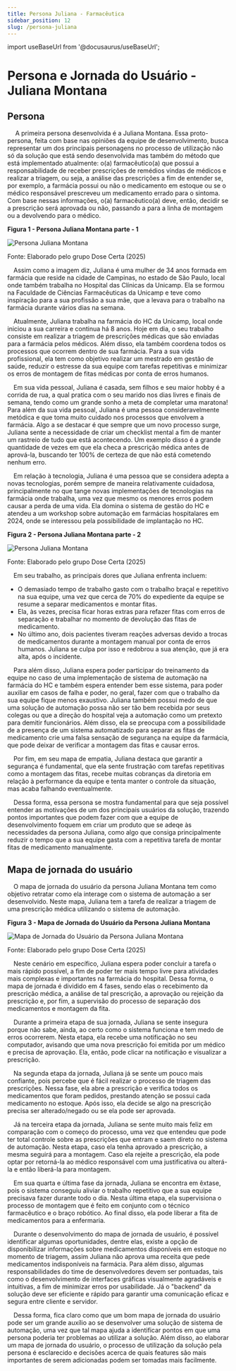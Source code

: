 ```yaml
---
title: Persona Juliana - Farmacêutica
sidebar_position: 12
slug: /persona-juliana
---
```


import useBaseUrl from '@docusaurus/useBaseUrl';

# Persona e Jornada do Usuário - Juliana Montana

## Persona

&emsp; A primeira persona desenvolvida é a Juliana Montana. Essa proto-persona, feita com base nas opiniões da equipe de desenvolvimento, busca representar um dos principais personagens no processo de utilização não só da solução que está sendo desenvolvida mas também do método que está implementado atualmente: o(a) farmacêutico(a) que possui a responsabilidade de receber prescrições de remédios vindas de médicos e realizar a triagem, ou seja, a análise das prescrições a fim de entender se, por exemplo, a farmácia possui ou não o medicamento em estoque ou se o médico responsável prescreveu um medicamento errado para o sintoma. Com base nessas informações, o(a) farmacêutico(a) deve, então, decidir se a prescrição será aprovada ou não, passando a para a linha de montagem ou a devolvendo para o médico.


<div style={{ textAlign: 'center' }}>
  <p><strong>Figura 1 - Persona Juliana Montana parte - 1</strong></p>
  <img 
    src={useBaseUrl('/img/persona_juliana_1.png')} 
    alt="Persona Juliana Montana" 
    title="Persona Juliana Montana" 
    style={{ maxWidth: '80%', height: 'auto' }}
  />
  <p>Fonte: Elaborado pelo grupo Dose Certa (2025)</p>
</div>

&emsp;Assim como a imagem diz, Juliana é uma mulher de 34 anos formada em farmácia que reside na cidade de Campinas, no estado de São Paulo, local onde também trabalha no Hospital das Clínicas da Unicamp. Ela se formou na Faculdade de Ciências Farmacêuticas da Unicamp e teve como inspiração para a sua profissão a sua mãe, que a levava para o trabalho na farmácia durante vários dias na semana. 

&emsp;Atualmente, Juliana trabalha na farmácia do HC da Unicamp, local onde iniciou a sua carreira e continua há 8 anos. Hoje em dia, o seu trabalho consiste em realizar a triagem de prescrições médicas que são enviadas para a farmácia pelos médicos. Além disso, ela também coordena todos os processos que ocorrem dentro de sua farmácia. Para a sua vida profissional, ela tem como objetivo realizar um mestrado em gestão de saúde, reduzir o estresse da sua equipe com tarefas repetitivas e minimizar os erros de montagem de fitas médicas por conta de erros humanos. 

&emsp;Em sua vida pessoal, Juliana é casada, sem filhos e seu maior hobby é a corrida de rua, a qual pratica com o seu marido nos dias livres e finais de semana, tendo como um grande sonho a meta de completar uma maratona! Para além da sua vida pessoal, Juliana é uma pessoa consideravelmente metódica e que toma muito cuidado nos processos que envolvem a farmácia. Algo a se destacar é que sempre que um novo processo surge, Juliana sente a necessidade de criar um checklist mental a fim de manter um rastreio de tudo que está acontecendo. Um exemplo disso é a grande quantidade de vezes em que ela checa a prescrição médica antes de aprová-la, buscando ter 100% de certeza de que não está cometendo nenhum erro. 

&emsp;Em relação à tecnologia, Juliana é uma pessoa que se considera adepta a novas tecnologias, porém sempre de maneira relativamente cuidadosa, principalmente no que tange novas implementações de tecnologias na farmácia onde trabalha, uma vez que mesmo os menores erros podem causar a perda de uma vida. Ela domina o sistema de gestão do HC e atendeu a um workshop sobre automação em farmácias hospitalares em 2024, onde se interessou pela possibilidade de implantação no HC.

<div style={{ textAlign: 'center' }}>
  <p><strong>Figura 2 - Persona Juliana Montana parte - 2</strong></p>
  <img 
    src={useBaseUrl('/img/persona_juliana_2.png')} 
    alt="Persona Juliana Montana" 
    title="Persona Juliana Montana" 
    style={{ maxWidth: '80%', height: 'auto' }}
  />
  <p>Fonte: Elaborado pelo grupo Dose Certa (2025)</p>
</div>

&emsp;Em seu trabalho, as principais dores que Juliana enfrenta incluem:
* O demasiado tempo de trabalho gasto com o trabalho braçal e repetitivo na sua equipe, uma vez que cerca de 70% do expediente da equipe se resume a separar medicamentos e montar fitas.
* Ela, às vezes, precisa ficar horas extras para refazer fitas com erros de separação e trabalhar no momento de devolução das fitas de medicamento.
* No último ano, dois pacientes tiveram reações adversas devido a trocas de medicamentos durante a montagem manual por conta de erros humanos. Juliana se culpa por isso e redobrou a sua atenção, que já era alta, após o incidente. 

&emsp;Para além disso, Juliana espera poder participar do treinamento da equipe no caso de uma implementação de sistema de automação na farmácia do HC e também espera entender bem esse sistema, para poder auxiliar em casos de falha e poder, no geral, fazer com que o trabalho da sua equipe fique menos exaustivo. Juliana também possui medo de que uma solução de automação possa não ser tão bem recebida por seus colegas ou que a direção do hospital veja a automação como um pretexto para demitir funcionários. Além disso, ela se preocupa com a possibilidade de a presença de um sistema automatizado para separar as fitas de medicamento crie uma falsa sensação de segurança na equipe da farmácia, que pode deixar de verificar a montagem das fitas e causar erros.     

&emsp;Por fim, em seu mapa de empatia, Juliana destaca que garantir a segurança é fundamental, que ela sente frustração com tarefas repetitivas como a montagem das fitas, recebe muitas cobranças da diretoria em relação à performance da equipe e tenta manter o controle da situação, mas acaba falhando eventualmente.

&emsp;Dessa forma, essa persona se mostra fundamental para que seja possível entender as motivações de um dos principais usuários da solução, trazendo pontos importantes que podem fazer com que a equipe de desenvolvimento foquem em criar um produto que se adeqe às necessidades da persona Juliana, como algo que consiga principalmente reduzir o tempo que a sua equipe gasta com a repetitiva tarefa de montar fitas de medicamento manualmente. 


## Mapa de jornada do usuário

&emsp;O mapa de jornada do usuário da persona Juliana Montana tem como objetivo retratar como ela interage com o sistema de automação a ser desenvolvido. Neste mapa, Juliana tem a tarefa de realizar a triagem de uma prescrição médica utilizando o sistema de automação.

<div style={{ textAlign: 'center' }}>
  <p><strong>Figura 3 - Mapa de Jornada do Usuário da Persona Juliana Montana</strong></p>
  <img
    src={useBaseUrl('/img/jornada_usuario_juliana.jpg')}
    alt="Mapa de Jornada do Usuário da Persona Juliana Montana"
    title="Mapa de Jornada do Usuário da Persona Juliana Montana"
    style={{ maxWidth: '80%', height: 'auto' }}
  />
  <p>Fonte: Elaborado pelo grupo Dose Certa (2025)</p>
</div> 

&emsp;Neste cenário em específico, Juliana espera poder concluir a tarefa o mais rápido possível, a fim de poder ter mais tempo livre para atividades mais complexas e importantes na farmácia do hospital. Dessa forma, o mapa de jornada é dividido em 4 fases, sendo elas o recebimento da prescrição médica, a análise de tal prescrição, a aprovação ou rejeição da prescrição e, por fim, a supervisão do processo de separação dos medicamentos e montagem da fita.

&emsp;Durante a primeira etapa de sua jornada, Juliana se sente insegura porque não sabe, ainda, ao certo como o sistema funciona e tem medo de erros ocorrerem. Nesta etapa, ela recebe uma notificação no seu computador, avisando que uma nova prescrição foi emitida por um médico e precisa de aprovação. Ela, então, pode clicar na notificação e visualizar a prescrição.

&emsp;Na segunda etapa da jornada, Juliana já se sente um pouco mais confiante, pois percebe que é fácil realizar o processo de triagem das prescrições. Nessa fase, ela abre a prescrição e verifica todos os medicamentos que foram pedidos, prestando atenção se possui cada medicamento no estoque. Após isso, ela decide se algo na prescrição precisa ser alterado/negado ou se ela pode ser aprovada.

&emsp;Já na terceira etapa da jornada, Juliana se sente muito mais feliz em comparação com o começo do processo, uma vez que entendeu que pode ter total controle sobre as prescrições que entram e saem direto no sistema de automação. Nesta etapa, caso ela tenha aprovado a prescrição, a mesma seguirá para a montagem. Caso ela rejeite a prescrição, ela pode optar por retorná-la ao médico responsável com uma justificativa ou alterá-la e então liberá-la para montagem. 

&emsp;Em sua quarta e última fase da jornada, Juliana se encontra em êxtase, pois o sistema conseguiu aliviar o trabalho repetitivo que a sua equipe precisava fazer durante todo o dia. Nesta última etapa, ela supervisiona o processo de montagem que é feito em conjunto com o técnico farmacêutico e o braço robótico. Ao final disso, ela pode liberar a fita de medicamentos para a enfermaria.

&emsp;Durante o desenvolvimento do mapa de jornada de usuário, é possível identificar algumas oportunidades, dentre elas, existe a opção de disponibilizar informações sobre medicamentos disponíveis em estoque no momento de triagem, assim Juliana não aprova uma receita que pede medicamentos indisponíveis na farmácia. Para além disso, algumas responsabilidades do time de desenvolvedores devem ser pontuadas, tais como o desenvolvimento de interfaces gráficas visualmente agradáveis e intuitivas, a fim de minimizar erros por usabilidade. Já o "backend" da solução deve ser eficiente e rápido para garantir uma comunicação eficaz e segura entre cliente e servidor. 

&emsp;Dessa forma, fica claro como que um bom mapa de jornada do usuário pode ser um grande auxílio ao se desenvolver uma solução de sistema de automação, uma vez que tal mapa ajuda a identificar pontos em que uma persona poderia ter problemas ao utilizar a solução. Além disso, ao elaborar um mapa de jornada do usuário, o processo de utilização da solução pela persona é esclarecido e decisões acerca de quais features são mais importantes de serem adicionadas podem ser tomadas mais facilmente.
 
